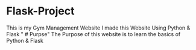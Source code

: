 # Flask-Project
This is my Gym Management Website 
I made this Website Using Python & Flask
" # Purpse"
The Purpose of this website is to learn the basics of Python & Flask
 
 
